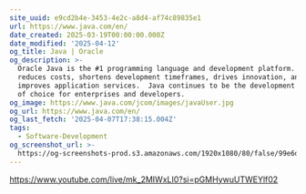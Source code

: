 ```yaml
---
site_uuid: e9cd2b4e-3453-4e2c-a8d4-af74c89835e1
url: https://www.java.com/en/
date_created: 2025-03-19T00:00:00.000Z
date_modified: '2025-04-12'
og_title: Java | Oracle
og_description: >-
  Oracle Java is the #1 programming language and development platform.  It
  reduces costs, shortens development timeframes, drives innovation, and
  improves application services.  Java continues to be the development platform
  of choice for enterprises and developers.
og_image: https://www.java.com/jcom/images/javaUser.jpg
og_url: https://www.java.com/en/
og_last_fetch: '2025-04-07T17:38:15.004Z'
tags:
  - Software-Development
og_screenshot_url: >-
  https://og-screenshots-prod.s3.amazonaws.com/1920x1080/80/false/99e6d44a7683da08699578a550e340e80af6f55dc974da233f4d154f1480dcce.jpeg
---
```





https://www.youtube.com/live/mk_2MIWxLI0?si=pGMHywuUTWEYlf02